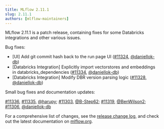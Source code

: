 ```yaml
---
title: MLflow 2.11.1
slug: 2.11.1
authors: [mlflow-maintainers]
---
```


MLflow 2.11.1 is a patch release, containing fixes for some Databricks integrations and other various issues.

Bug fixes:

- [UI] Add git commit hash back to the run page UI ([#11324](https://github.com/mlflow/mlflow/pull/11324), [@daniellok-db](https://github.com/daniellok-db))
- [Databricks Integration] Explicitly import vectorstores and embeddings in databricks_dependencies ([#11334](https://github.com/mlflow/mlflow/pull/11334), [@daniellok-db](https://github.com/daniellok-db))
- [Databricks Integration] Modify DBR version parsing logic ([#11328](https://github.com/mlflow/mlflow/pull/11328), [@daniellok-db](https://github.com/daniellok-db))

Small bug fixes and documentation updates:

[#11336](https://github.com/mlflow/mlflow/pull/11336), [#11335](https://github.com/mlflow/mlflow/pull/11335), [@harupy](https://github.com/harupy); [#11303](https://github.com/mlflow/mlflow/pull/11303), [@B-Step62](https://github.com/B-Step62); [#11319](https://github.com/mlflow/mlflow/pull/11319), [@BenWilson2](https://github.com/BenWilson2); [#11306](https://github.com/mlflow/mlflow/pull/11306), [@daniellok-db](https://github.com/daniellok-db)

For a comprehensive list of changes, see the [release change log](https://github.com/mlflow/mlflow/releases/tag/v2.11.1), and check out the latest documentation on [mlflow.org](http://mlflow.org/).
